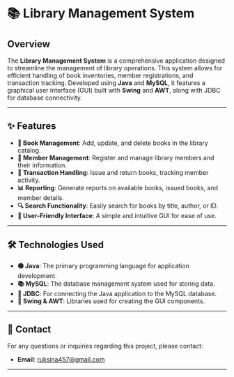 # 📚 Library Management System

## Overview
The **Library Management System** is a comprehensive application designed to streamline the management of library operations. This system allows for efficient handling of book inventories, member registrations, and transaction tracking. Developed using **Java** and **MySQL**, it features a graphical user interface (GUI) built with **Swing** and **AWT**, along with JDBC for database connectivity.

---

## ✨ Features
- **📖 Book Management**: Add, update, and delete books in the library catalog.
- **👤 Member Management**: Register and manage library members and their information.
- **🔄 Transaction Handling**: Issue and return books, tracking member activity.
- **📊 Reporting**: Generate reports on available books, issued books, and member details.
- **🔍 Search Functionality**: Easily search for books by title, author, or ID.
- **📝 User-Friendly Interface**: A simple and intuitive GUI for ease of use.

---

## 🛠 Technologies Used
- **🟢 Java**: The primary programming language for application development.
- **📚 MySQL**: The database management system used for storing data.
- **🔗 JDBC**: For connecting the Java application to the MySQL database.
- **🎨 Swing & AWT**: Libraries used for creating the GUI components.

---

## 📩 Contact
For any questions or inquiries regarding this project, please contact:
- **Email**: [ruksina457@gmail.com](mailto:ruksina457@gmail.com)

---
